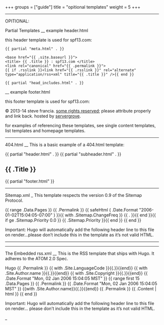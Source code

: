 +++
groups = ["guide"]
title = "opitional templates"
weight = 5
+++
_________________________________________________________________________________________________________
OPITIONAL:

Partial Templates
__
example header.html

this header template is used for spf13.com:

<!doctype html>
<html class="no-js" lang="en-us" prefix="og: http://ogp.me/ns# fb: http://ogp.me/ns/fb#">
<head>
    <meta charset="utf-8">

    {{ partial "meta.html" . }}

    <base href="{{ .site.baseurl }}">
    <title> {{ .title }} : spf13.com </title>
    <link rel="canonical" href="{{ .permalink }}">
    {{ if .rsslink }}<link href="{{ .rsslink }}" rel="alternate" type="application/rss+xml" title="{{ .title }}" />{{ end }}

    {{ partial "head_includes.html" . }}
</head>
<body lang="en">

__
example footer.html

this footer template is used for spf13.com:

<footer>
  <div>
    <p>
    &copy; 2013-14 steve francia.
    <a href="http://creativecommons.org/licenses/by/3.0/" title="creative commons attribution">some rights reserved</a>; 
    please attribute properly and link back. hosted by <a href="http://servergrove.com">servergrove</a>.
    </p>
  </div>
</footer>
<script type="text/javascript">

  var _gaq = _gaq || [];
  _gaq.push(['_setaccount', 'ua-xysyxysy-x']);
  _gaq.push(['_trackpageview']);

  (function() {
    var ga = document.createelement('script');
    ga.src = ('https:' == document.location.protocol ? 'https://ssl' : 
        'http://www') + '.google-analytics.com/ga.js';
    ga.setattribute('async', 'true');
    document.documentelement.firstchild.appendchild(ga);
  })();

</script>
</body>
</html>

for examples of referencing these templates, see single content templates, list templates and homepage templates.

________________________________________________________________________________________________________
404.html
__
This is a basic example of a 404.html template:

{{ partial "header.html" . }}
{{ partial "subheader.html" . }}

<section id="main">
  <div>
   <h1 id="title">{{ .Title }}</h1>
  </div>
</section>

{{ partial "footer.html" }}

_________________________________________________________________________________________________________
Sitemap.xml
_
This template respects the version 0.9 of the Sitemap Protocol.

<urlset xmlns="http://www.sitemaps.org/schemas/sitemap/0.9">
  {{ range .Data.Pages }}
  <url>
    <loc>{{ .Permalink }}</loc>
    <lastmod>{{ safeHtml ( .Date.Format "2006-01-02T15:04:05-07:00" ) }}</lastmod>{{ with .Sitemap.ChangeFreq }}
    <changefreq>{{ . }}</changefreq>{{ end }}{{ if ge .Sitemap.Priority 0.0 }}
    <priority>{{ .Sitemap.Priority }}</priority>{{ end }}
  </url>
  {{ end }}
</urlset>

Important: Hugo will automatically add the following header line to this file on render…please don’t include this in the template as it’s not valid HTML.

<?xml version="1.0" encoding="utf-8" standalone="yes" ?>
_________________________________________________________________________________________________________

________________________________________________________________________________________________________
The Embedded rss.xml
__
This is the RSS template that ships with Hugo. It adheres to the ATOM 2.0 Spec.

<rss version="2.0" xmlns:atom="http://www.w3.org/2005/Atom">
  <channel>
      <title>{{ .Title }} on {{ .Site.Title }} </title>
      <generator uri="https://gohugo.io">Hugo</generator>
    <link>{{ .Permalink }}</link>
    {{ with .Site.LanguageCode }}<language>{{.}}</language>{{end}}
    {{ with .Site.Author.name }}<author>{{.}}</author>{{end}}
    {{ with .Site.Copyright }}<copyright>{{.}}</copyright>{{end}}
    <updated>{{ .Date.Format "Mon, 02 Jan 2006 15:04:05 MST" }}</updated>
    {{ range first 15 .Data.Pages }}
    <item>
      <title>{{ .Title }}</title>
      <link>{{ .Permalink }}</link>
      <pubDate>{{ .Date.Format "Mon, 02 Jan 2006 15:04:05 MST" }}</pubDate>
      {{with .Site.Author.name}}<author>{{.}}</author>{{end}}
      <guid>{{ .Permalink }}</guid>
      <description>{{ .Content | html }}</description>
    </item>
    {{ end }}
  </channel>
</rss>

Important: Hugo will automatically add the following header line to this file on render… please don’t include this in the template as it’s not valid HTML.

<?xml version="1.0" encoding="utf-8" standalone="yes" ?>
_
